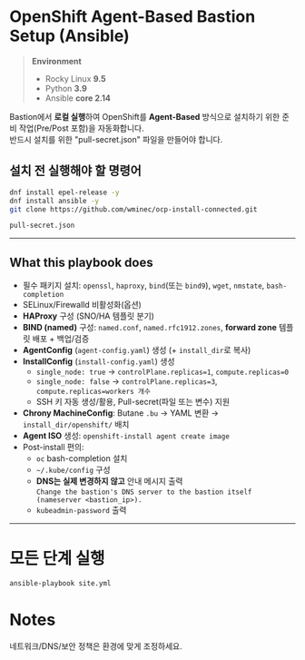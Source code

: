 # OpenShift Agent-Based Bastion Setup (Ansible)

> **Environment**
>
> - Rocky Linux **9.5**
> - Python **3.9**
> - Ansible **core 2.14**

Bastion에서 **로컬 실행**하여 OpenShift를 **Agent-Based** 방식으로 설치하기 위한 준비 작업(Pre/Post 포함)을 자동화합니다.  
반드시 설치를 위한 "pull-secret.json" 파일을 만들어야 합니다.  

## 설치 전 실행해야 할 명령어
```bash
dnf install epel-release -y
dnf install ansible -y
git clone https://github.com/wminec/ocp-install-connected.git

pull-secret.json
```

---

## What this playbook does

- 필수 패키지 설치: `openssl`, `haproxy`, `bind`(또는 `bind9`), `wget`, `nmstate`, `bash-completion`
- SELinux/Firewalld 비활성화(옵션)
- **HAProxy** 구성 (SNO/HA 템플릿 분기)
- **BIND (named)** 구성: `named.conf`, `named.rfc1912.zones`, **forward zone** 템플릿 배포 + 백업/검증
- **AgentConfig** (`agent-config.yaml`) 생성 (+ `install_dir`로 복사)
- **InstallConfig** (`install-config.yaml`) 생성  
  - `single_node: true` → `controlPlane.replicas=1`, `compute.replicas=0`  
  - `single_node: false` → `controlPlane.replicas=3`, `compute.replicas=workers 개수`
  - SSH 키 자동 생성/활용, Pull-secret(파일 또는 변수) 지원
- **Chrony MachineConfig**: Butane `.bu` → YAML 변환 → `install_dir/openshift/` 배치
- **Agent ISO** 생성: `openshift-install agent create image`
- Post-install 편의:
  - `oc` bash-completion 설치
  - `~/.kube/config` 구성
  - **DNS는 실제 변경하지 않고** 안내 메시지 출력  
    `Change the bastion's DNS server to the bastion itself (nameserver <bastion_ip>).`
  - `kubeadmin-password` 출력

---

# 모든 단계 실행
```bash
ansible-playbook site.yml
```

# Notes
네트워크/DNS/보안 정책은 환경에 맞게 조정하세요.